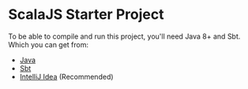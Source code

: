 # ScalaJS Starter Project

To be able to compile and run this project, you'll need Java 8+ and Sbt.
Which you can get from:

* [Java](https://www.java.com/en/download/)
* [Sbt](https://www.scala-sbt.org/1.0/docs/Setup.html)
* [IntelliJ Idea](https://www.jetbrains.com/idea/download/) (Recommended)

